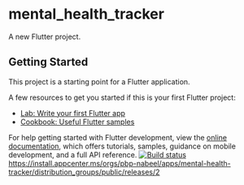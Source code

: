 # mental_health_tracker

A new Flutter project.

## Getting Started

This project is a starting point for a Flutter application.

A few resources to get you started if this is your first Flutter project:

- [Lab: Write your first Flutter app](https://docs.flutter.dev/get-started/codelab)
- [Cookbook: Useful Flutter samples](https://docs.flutter.dev/cookbook)

For help getting started with Flutter development, view the
[online documentation](https://docs.flutter.dev/), which offers tutorials,
samples, guidance on mobile development, and a full API reference.
[![Build status](https://build.appcenter.ms/v0.1/apps/290c94c0-04e1-4c29-ab9e-5aa9db62fa4f/branches/main/badge)](https://appcenter.ms)
https://install.appcenter.ms/orgs/pbp-nabeel/apps/mental-health-tracker/distribution_groups/public/releases/2